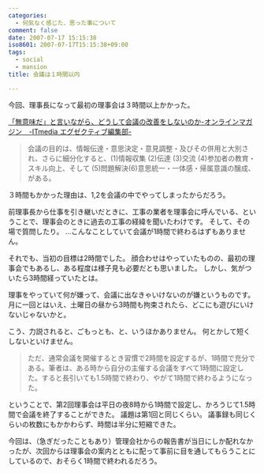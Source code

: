 ```yaml
---
categories:
  - 何気なく感じた、思った事について
comment: false
date: 2007-07-17 15:15:38
iso8601: 2007-07-17T15:15:38+09:00
tags:
  - social
  - mansion
title: 会議は１時間以内

---
```


今回、理事長になって最初の理事会は３時間以上かかった。

<a title="「無意味だ」と言いながら、どうして会議の改善をしないのか-オンラインマガジン　-ITmedia エグゼクティブ編集部-" href="http://mag.executive.itmedia.co.jp">「無意味だ」と言いながら、どうして会議の改善をしないのか-オンラインマガジン　-ITmedia エグゼクティブ編集部-</a>

<blockquote>会議の目的は、情報伝達・意思決定・意見調整・及びその併用と大別され、さらに細分化すると、(1)情報収集 (2)伝達 (3)交流 (4)参加者の教育・スキル向上、そして (5)問題解決(6)意思統一・一体感・帰属意識の醸成、がある。</blockquote>

３時間もかかった理由は、1,2を会議の中でやってしまったからだろう。

前理事長から仕事を引き継いだときに、工事の業者を理事会に呼んでいる、ということで、理事会のときに過去の工事の経緯を聞いたわけです。
そして、その場で質問したり。
…こんなことしていて会議が1時間で終わるはずもありません。

それでも、当初の目標は2時間でした。
顔合わせはやっていたものの、最初の理事会でもあるし、ある程度は様子見も必要だとも思いました。
しかし、気がついたら3時間経っていたとは。

理事をやっていて何が嫌って、会議に出なきゃいけないのが嫌というものです。
月に一回とはいえ、土曜日の昼から3時間も拘束されたら、どこにも遊びにいけないじゃないかと。

こう、力説されると、ごもっとも、と、いうほかありません。
何とかして短くしないといけません。

<blockquote>ただ、通常会議を開催するとき習慣で2時間を設定するが、1時間で充分である。筆者は、ある時から自分の主催する会議をすべて1時間に設定した。すると長引いても1.5時間で終わり、やがて1時間で終わるようになった。</blockquote>

ということで、第2回理事会は平日の夜8時から1時間で設定し、かろうじて1.5時間で会議を終了することができた。
議題は第1回と同じくらい。
議事録も同じくらいの枚数にもかかわらず、時間は半分に短縮できた。

今回は、（急ぎだったこともあり）管理会社からの報告書が当日にしか配れなかったが、次回からは理事会の案内とともに配って事前に目を通してもらうことにしているので、おそらく1時間で終われるだろう。
